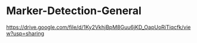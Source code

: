 # Marker-Detection-General

https://drive.google.com/file/d/1Ky2VkhjBpM8Guu6jKD_OapUoRiTiqcfk/view?usp=sharing
